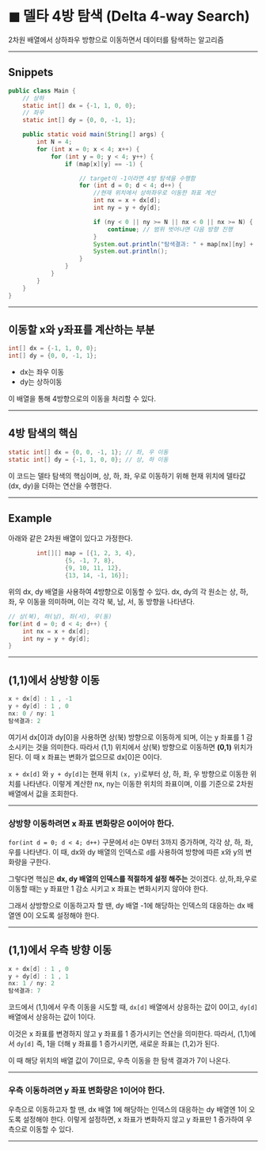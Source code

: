 
# ◼︎ 델타 4방 탐색 (Delta 4-way Search)

2차원 배열에서 상하좌우 방향으로 이동하면서 데이터를 탐색하는 알고리즘

---

## Snippets

```java
public class Main {
    // 상하
    static int[] dx = {-1, 1, 0, 0};
    // 좌우
    static int[] dy = {0, 0, -1, 1};

    public static void main(String[] args) {
        int N = 4;
        for (int x = 0; x < 4; x++) {
            for (int y = 0; y < 4; y++) {
                if (map[x][y] == -1) {

                    // target이 -1이라면 4방 탐색을 수행함
                    for (int d = 0; d < 4; d++) {
                        //현재 위치에서 상하좌우로 이동한 좌표 계산
                        int nx = x + dx[d];
                        int ny = y + dy[d];

                        if (ny < 0 || ny >= N || nx < 0 || nx >= N) {
                            continue; // 범위 벗어나면 다음 방향 진행
                        }
                        System.out.println("탐색결과: " + map[nx][ny] + " ");
                        System.out.println();
                    }
                }
            }
        }
    }
}
```

---

## 이동할 x와 y좌표를 계산하는 부분

```java
int[] dx = {-1, 1, 0, 0};
int[] dy = {0, 0, -1, 1};
```

- dx는 좌우 이동
- dy는 상하이동

이 배열을 통해 4방향으로의 이동을 처리할 수 있다.

---

## 4방 탐색의 핵심

```java
static int[] dx = {0, 0, -1, 1}; // 좌, 우 이동
static int[] dy = {-1, 1, 0, 0}; // 상, 하 이동
```

이 코드는 델타 탐색의 핵심이며, 상, 하, 좌, 우로 이동하기 위해 현재 위치에 델타값(dx, dy)을 더하는 연산을 수행한다.

---

## Example

아래와 같은 2차원 배열이 있다고 가정한다.

```java
        int[][] map = [{1, 2, 3, 4},
                {5, -1, 7, 8},
                {9, 10, 11, 12},
                {13, 14, -1, 16}];
```

위의 dx, dy 배열을 사용하여 4방향으로 이동할 수 있다. dx, dy의 각 원소는 상, 하, 좌, 우 이동을 의미하며, 이는 각각 북, 남, 서, 동 방향을 나타낸다.

```java
// 상(북), 하(남), 좌(서), 우(동)
for(int d = 0; d < 4; d++) {
    int nx = x + dx[d];
    int ny = y + dy[d];
}
```

---

## (1,1)에서 상방향 이동

```java
x + dx[d] : 1 , -1
y + dy[d] : 1 , 0
nx: 0 / ny: 1
탐색결과: 2 
```

여기서 dx[0]과 dy[0]을 사용하면 상(북) 방향으로 이동하게 되며, 이는 y 좌표를 1 감소시키는 것을 의미한다.  따라서 (1,1) 위치에서 상(북) 방향으로 이동하면 **(0,1)** 위치가 된다. 이 때 x 좌표는 변화가 없으므로 dx[0]은 0이다.

`x + dx[d]` 와 `y + dy[d]`는 현재 위치 `(x, y)`로부터 상, 하, 좌, 우 방향으로 이동한 위치를 나타낸다. 이렇게 계산한 nx, ny는 이동한 위치의 좌표이며, 이를 기준으로 2차원 배열에서 값을 조회한다.

---

### 상방향 이동하려면 x 좌표 변화량은 0이어야 한다.

`for(int d = 0; d < 4; d++)` 구문에서 `d`는 0부터 3까지 증가하며, 각각 상, 하, 좌, 우를 나타낸다. 이 때, dx와 dy 배열의 인덱스로 `d`를 사용하여 방향에 따른 x와 y의 변화량을 구한다.

그렇다면 핵심은 **dx, dy 배열의 인덱스를 적절하게 설정 해주는** 것이겠다. 상,하,좌,우로 이동할 때는 y 좌표만 1 감소 시키고 x 좌표는 변화시키지 않아야 한다.

그래서 상방향으로 이동하고자 할 땐, dy 배열 -1에 해당하는 인덱스의 대응하는 dx 배열엔 0이 오도록 설정해야 한다.

---

## (1,1)에서 우측 방향 이동

```java
x + dx[d] : 1 , 0
y + dy[d] : 1 , 1
nx: 1 / ny: 2
탐색결과: 7 
```

코드에서 (1,1)에서 우측 이동을 시도할 때, `dx[d]` 배열에서 상응하는 값이 0이고, `dy[d]` 배열에서 상응하는 값이 1이다.

이것은 x 좌표를 변경하지 않고 y 좌표를 1 증가시키는 연산을 의미한다. 따라서, (1,1)에서 `dy[d]` 즉, 1을 더해 y 좌표를 1 증가시키면, 새로운 좌표는 (1,2)가 된다.

이 때 해당 위치의 배열 값이 7이므로, 우측 이동을 한 탐색 결과가 7이 나온다.

---

### 우측 이동하려면 y 좌표 변화량은 1이어야 한다.

우측으로 이동하고자 할 땐, dx 배열 1에 해당하는 인덱스의 대응하는 dy 배열엔 1이 오도록 설정해야 한다. 이렇게 설정하면, x 좌표가 변화하지 않고 y 좌표만 1 증가하여 우측으로 이동할 수 있다.

---
